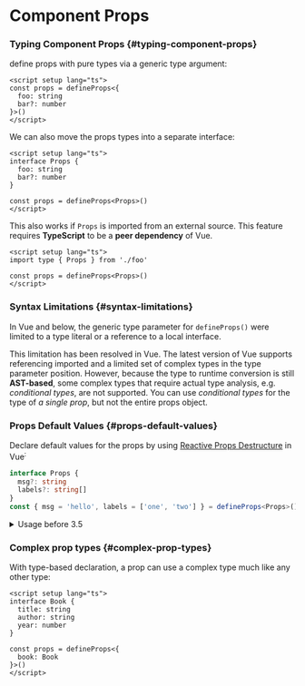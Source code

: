 # Component Props

### Typing Component Props {#typing-component-props}

define props with pure types via a generic type argument:

```vue
<script setup lang="ts">
const props = defineProps<{
  foo: string
  bar?: number
}>()
</script>
```

We can also move the props types into a separate interface:

```vue
<script setup lang="ts">
interface Props {
  foo: string
  bar?: number
}

const props = defineProps<Props>()
</script>
```

This also works if `Props` is imported from an external source. This feature requires **TypeScript** to be a **peer dependency** of Vue.

```vue
<script setup lang="ts">
import type { Props } from './foo'

const props = defineProps<Props>()
</script>
```

### Syntax Limitations {#syntax-limitations}

In Vue<span class="vt-badge" data-text="3.2" /> and below, the generic type parameter for `defineProps()` were limited to a type literal or a reference to a local interface.

This limitation has been resolved in Vue<span class="vt-badge" data-text="3.3" />. The latest version of Vue supports referencing imported and a limited set of complex types in the type parameter position. However, because the type to runtime conversion is still **AST-based**, some complex types that require actual type analysis, e.g. _conditional types_, are not supported. You can use _conditional types_ for the type of _a single prop_, but not the entire props object.

### Props Default Values {#props-default-values}

Declare default values for the props by using [Reactive Props Destructure](/guide/components/props#reactive-props-destructure) in Vue<sup class="vt-badge" data-text="3.5+" />:

```ts
interface Props {
  msg?: string
  labels?: string[]
}
const { msg = 'hello', labels = ['one', 'two'] } = defineProps<Props>()
```
<details>
  <summary>Usage before 3.5</summary>

Reactive Props Destructure is not enabled by default. An alternative is to use the `withDefaults` compiler macro:
```ts
interface Props {
  msg?: string
  labels?: string[]
}

const props = withDefaults(defineProps<Props>(), {
  msg: 'hello',
  labels: () => ['one', 'two']
})
```

This will be compiled to equivalent runtime props `default` options. In addition, the `withDefaults` helper provides type checks for the default values, and ensures the returned `props` type has the optional flags removed for properties that do have default values declared.

:::danger default values for mutable reference types
(like arrays or objects) should be wrapped in functions when using `withDefaults` to avoid accidental modification and external side effects. This ensures each component instance gets its own copy of the default value. This is **not** necessary when using default values with destructure.
:::

</details>
 
### Complex prop types {#complex-prop-types}

With type-based declaration, a prop can use a complex type much like any other type:

```vue
<script setup lang="ts">
interface Book {
  title: string
  author: string
  year: number
}

const props = defineProps<{
  book: Book
}>()
</script>
```
